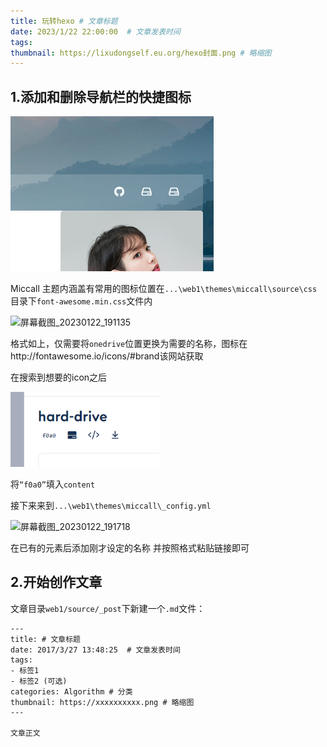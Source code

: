 ```yaml
---
title: 玩转hexo # 文章标题  
date: 2023/1/22 22:00:00  # 文章发表时间
tags:
thumbnail: https://lixudongself.eu.org/hexo封面.png # 略缩图
---
```


## 1.添加和删除导航栏的快捷图标

<img src="https://github.com/Debunkerli/web1/blob/main/source/_posts/picture/%E5%B1%8F%E5%B9%95%E6%88%AA%E5%9B%BE_20230122_190827.png" alt="屏幕截图_20230122_190827.png" style="zoom:100%;" />

Miccall 主题内涵盖有常用的图标位置在`...\web1\themes\miccall\source\css`目录下`font-awesome.min.css`文件内

![屏幕截图_20230122_191135]("https://github.com/Debunkerli/web1/blob/main/source/_posts/picture/%E5%B1%8F%E5%B9%95%E6%88%AA%E5%9B%BE_20230122_191135.png")



格式如上，仅需要将`onedrive`位置更换为需要的名称，图标在http://fontawesome.io/icons/#brand该网站获取

在搜索到想要的icon之后

<img src="https://github.com/Debunkerli/web1/blob/main/source/_posts/picture/%E5%B1%8F%E5%B9%95%E6%88%AA%E5%9B%BE_20230122_191509.png" alt="屏幕截图_20230122_191509.png" style="zoom:70%;" />

将`“f0a0”`填入`content`

接下来来到`...\web1\themes\miccall\_config.yml`

![屏幕截图_20230122_191718]("https://github.com/Debunkerli/web1/blob/main/source/_posts/picture/%E5%B1%8F%E5%B9%95%E6%88%AA%E5%9B%BE_20230122_191718.png")

在已有的元素后添加刚才设定的名称 并按照格式粘贴链接即可

## 2.开始创作文章

文章目录`web1/source/_post`下新建一个`.md`文件：

```
---
title: # 文章标题  
date: 2017/3/27 13:48:25  # 文章发表时间
tags:
- 标签1
- 标签2 (可选)
categories: Algorithm # 分类
thumbnail: https://xxxxxxxxxx.png # 略缩图
---

文章正文
```

